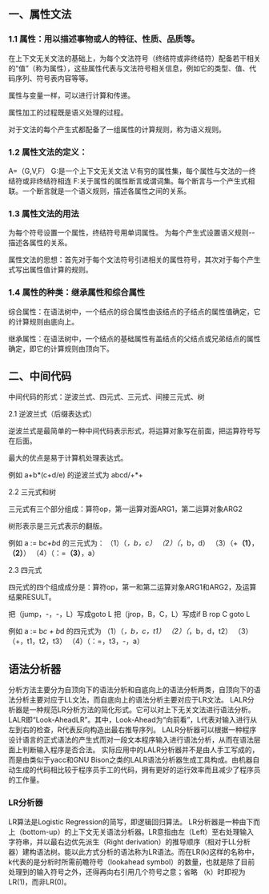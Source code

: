 
## 一、属性文法

### 1.1 属性：用以描述事物或人的特征、性质、品质等。

在上下文无关文法的基础上，为每个文法符号（终结符或非终结符）配备若干相关的“值”（称为属性），这些属性代表与文法符号相关信息，例如它的类型、值、代码序列、符号表内容等等。

属性与变量一样，可以进行计算和传递。

属性加工的过程既是语义处理的过程。

对于文法的每个产生式都配备了一组属性的计算规则，称为语义规则。

<!--more-->

### 1.2 属性文法的定义：
A=（G,V,F）
G:是一个上下文无关文法
V:有穷的属性集，每个属性与文法的一终结符或非终结符相连
F:关于属性的属性断言或谓词集。每个断言与一个产生式相联。一个断言就是一个语义规则，描述各属性之间的关系。

### 1.3 属性文法的用法

为每个符号设置一个属性，终结符号用单词属性。
为每个产生式设置语义规则--描述各属性的关系。

属性文法的思想：首先对于每个文法符号引进相关的属性符号，其次对于每个产生式写出属性值计算的规则。

### 1.4 属性的种类：继承属性和综合属性

综合属性：在语法树中，一个结点的综合属性由该结点的子结点的属性值确定，它的计算规则由底向上。

继承属性：在语法树中，一个结点的基础属性有盖结点的父结点或兄弟结点的属性确定，即它的计算规则由顶向下。

## 二、中间代码

中间代码的形式：逆波兰式、四元式、三元式、间接三元式、树

2.1 逆波兰式（后缀表达式）

逆波兰式是最简单的一种中间代码表示形式，将运算对象写在前面，把运算符号写在后面。

最大的优点是易于计算机处理表达式。

例如 a+b*(c+d/e) 的逆波兰式为 abcd/+*+

2.2 三元式和树

三元式有三个部分组成：算符op，第一运算对面ARG1，第二运算对象ARG2

树形表示是三元式表示的翻版。

例如 a := b*c+b*d 的三元式为：
（1）（*，b，c）
（2）（*，b，d）
（3）（+**（1）**，**（2）**）
（4）（：=**（3）**，a）

2.3 四元式

四元式的四个组成成分是：算符op，第一和第二运算对象ARG1和ARG2，及运算结果RESULT。

把（jump，-，-，L）写成goto L
把（jrop，B，C，L）写成if B rop C goto L

例如 a := b*c + b*d 的四元式为
（1）（*，b，c，t1）
（2）（*，b，d，t2）
（3）（+，t1，t2，t3）
（4）（：=，t3，-，a）

## 语法分析器

分析方法主要分为自顶向下的语法分析和自底向上的语法分析两类，自顶向下的语法分析主要对应于LL文法，而自底向上的语法分析主要对应于LR文法。
LALR分析器是一种规范LR分析方法的简化形式。它可以对上下无关文法进行语法分析。LALR即“Look-AheadLR”。其中，Look-Ahead为“向前看”，L代表对输入进行从左到右的检查，R代表反向构造出最右推导序列。 LALR分析器可以根据一种程序设计语言的正式语法的产生式而对一段文本程序输入进行语法分析，从而在语法层面上判断输入程序是否合法。 实际应用中的LALR分析器并不是由人手工写成的，而是由类似于yacc和GNU Bison之类的LALR语法分析器生成工具构成。由机器自动生成的代码相比较于程序员手工的代码，拥有更好的运行效率而且减少了程序员的工作量。

### LR分析器

LR算法是Logistic Regression的简写，即逻辑回归算法。
LR分析器是一种由下而上（bottom-up）的上下文无关语法分析器。LR意指由左（Left）至右处理输入字符串，并以最右边优先派生（Right derivation）的推导顺序（相对于LL分析器）建构语法树。能以此方式分析的语法称为LR语法。而在LR(k)这样的名称中，k代表的是分析时所需前瞻符号（lookahead symbol）的数量，也就是除了目前处理到的输入符号之外，还得再向右引用几个符号之意；省略 （k）时即视为LR(1)，而非LR(0)。